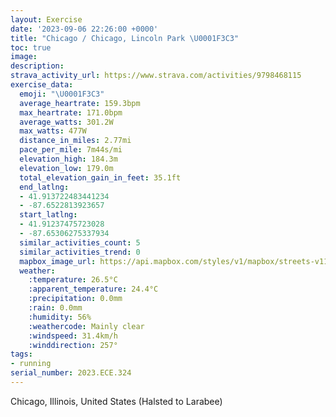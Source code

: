 ```yaml
---
layout: Exercise
date: '2023-09-06 22:26:00 +0000'
title: "Chicago / Chicago, Lincoln Park \U0001F3C3"
toc: true
image:
description:
strava_activity_url: https://www.strava.com/activities/9798468115
exercise_data:
  emoji: "\U0001F3C3"
  average_heartrate: 159.3bpm
  max_heartrate: 171.0bpm
  average_watts: 301.2W
  max_watts: 477W
  distance_in_miles: 2.77mi
  pace_per_mile: 7m44s/mi
  elevation_high: 184.3m
  elevation_low: 179.0m
  total_elevation_gain_in_feet: 35.1ft
  end_latlng:
  - 41.913722483441234
  - -87.6522813923657
  start_latlng:
  - 41.91237475723028
  - -87.65306275337934
  similar_activities_count: 5
  similar_activities_trend: 0
  mapbox_image_url: https://api.mapbox.com/styles/v1/mapbox/streets-v11/static/path-5+787af2-1.0(wgy~Fpl~uOA%7BGGqGGc%40CCK%3FEMAKB_EAiFIqOCQGE%7BA%3FKEAMEoG%3FgJCa%40Ge%40%3FuACyAEYKe%40Ca%40%40mFGkIB_EGyCFc%40HuA%40w%40Gk%40G_%40g%40cAMg%40CY%40oEGo%40EcB%3F_A%40a%40EeC%40w%40%3F%7D%40Ei%40Qs%40i%40%7DDFNp%40~DAFEEADNt%40%40bAArCH~CDp%40%3FhAFf%40F%7C%40GtA%40%60%40JfA%5Cv%40Nd%40DbAI%7CAF%7C%40GTA%5C%3FpOFbF%3F%60CHbARjGHrSBNDBRAlA%40FD%40TTzg%40),pin-s-s+e5b22e(-87.65145,41.91372),pin-s-f+89ae00(-87.65034,41.91384999999999)/auto/800x800?access_token=pk.eyJ1Ijoiam9zaGJlY2ttYW4iLCJhIjoiY205eWR2aDd1MWZ6djJrbXc4a3M0bWZleiJ9.XiG9OWkNcZk2QzjJbxLB4A
  weather:
    :temperature: 26.5°C
    :apparent_temperature: 24.4°C
    :precipitation: 0.0mm
    :rain: 0.0mm
    :humidity: 56%
    :weathercode: Mainly clear
    :windspeed: 31.4km/h
    :winddirection: 257°
tags:
- running
serial_number: 2023.ECE.324
---
```

Chicago, Illinois, United States (Halsted to Larabee)

